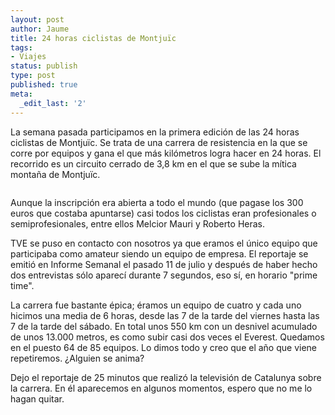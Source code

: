 ```yaml
---
layout: post
author: Jaume
title: 24 horas ciclistas de Montjuïc
tags:
- Viajes
status: publish
type: post
published: true
meta:
  _edit_last: '2'
---
```

La semana pasada participamos en la primera edición de las 24 horas ciclistas de Montjuïc. Se trata de una carrera de resistencia en la que se corre por equipos y gana el que más kilómetros logra hacer en 24 horas. El recorrido es un circuito cerrado de 3,8 km en el que se sube la mítica montaña de Montjuïc.

<img src="./images/mapa_circuit_montjuic.jpg" alt="" class="marco center" />

Aunque la inscripción era abierta a todo el mundo (que pagase los 300 euros que costaba apuntarse) casi todos los ciclistas eran profesionales o semiprofesionales, entre ellos Melcior Mauri y Roberto Heras.

TVE se puso en contacto con nosotros ya que eramos el único equipo que participaba como amateur siendo un equipo de empresa. El reportaje se emitió en Informe Semanal el pasado 11 de julio y después de haber hecho dos entrevistas sólo aparecí durante 7 segundos, eso sí, en horario "prime time".

La carrera fue bastante épica; éramos un equipo de cuatro y cada uno hicimos una media de 6 horas, desde las 7 de la tarde del viernes hasta las 7 de la tarde del sábado. En total unos 550 km con un desnivel acumulado de unos 13.000 metros, es como subir casi dos veces el Everest. Quedamos en el puesto 64 de 85 equipos. Lo dimos todo y creo que el año que viene repetiremos. ¿Alguien se anima?

Dejo el reportaje de 25 minutos que realizó la televisión de Catalunya sobre la carrera. En él aparecemos en algunos momentos, espero que no me lo hagan quitar.

<object type="application/x-shockwave-flash" width="500" height="295" data="http://vimeo.com/moogaloop.swf?clip_id=5585002&amp;server=vimeo.com&amp;fullscreen=1&amp;show_title=1&amp;show_byline=0&amp;show_portrait=0&amp;color=679AF1">	<param name="quality" value="best" />	<param name="allowfullscreen" value="true" />	<param name="scale" value="showAll" />	<param name="movie" value="http://vimeo.com/moogaloop.swf?clip_id=5585002&amp;server=vimeo.com&amp;fullscreen=1&amp;show_title=1&amp;show_byline=0&amp;show_portrait=0&amp;color=679AF1" /></object>
